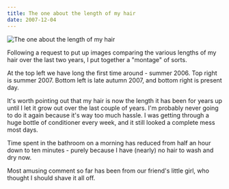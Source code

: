 ```yaml
---
title: The one about the length of my hair
date: 2007-12-04
---
```


![The one about the length of my hair](https://source.unsplash.com/2aFp6EWWs58/1600x900)

Following a request to put up images comparing the various lengths of my hair over the last two years, I put together a "montage" of sorts.

At the top left we have long the first time around - summer 2006. Top right is summer 2007. Bottom left is late autumn 2007, and bottom right is present day.

It's worth pointing out that my hair is now the length it has been for years up until I let it grow out over the last couple of years. I'm probably never going to do it again because it's way too much hassle. I was getting through a huge bottle of conditioner every week, and it still looked a complete mess most days.

Time spent in the bathroom on a morning has reduced from half an hour down to ten minutes - purely because I have (nearly) no hair to wash and dry now.

Most amusing comment so far has been from our friend's little girl, who thought I should shave it all off.
